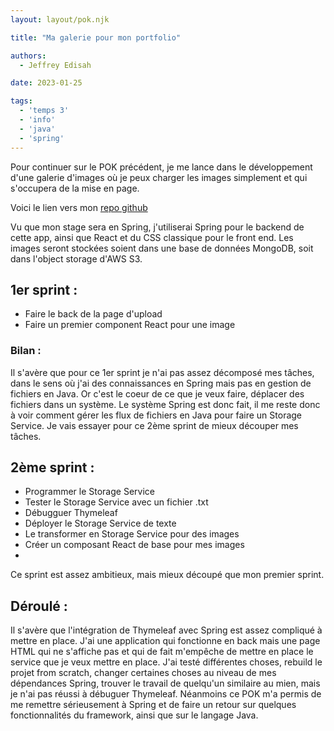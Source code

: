 ```yaml
---
layout: layout/pok.njk

title: "Ma galerie pour mon portfolio"

authors:
  - Jeffrey Edisah

date: 2023-01-25

tags:
  - 'temps 3'
  - 'info'
  - 'java'
  - 'spring'
---
```


<!-- début résumé -->

Pour continuer sur le POK précédent, je me lance dans le développement d'une galerie d'images où je peux charger les images simplement et qui s'occupera de la mise en page.

<!-- fin résumé -->

Voici le lien vers mon [repo github](https://github.com/JeffreyEdisah/Image-Gallery)

Vu que mon stage sera en Spring, j'utiliserai Spring pour le backend de cette app, ainsi que React et du CSS classique pour le front end. Les images seront stockées soient dans une base de données MongoDB, soit dans l'object storage d'AWS S3.

## 1er sprint :
- Faire le back de la page d'upload
- Faire un premier component React pour une image

### Bilan :
Il s'avère que pour ce 1er sprint je n'ai pas assez décomposé mes tâches, dans le sens où j'ai des connaissances en Spring mais pas en gestion de fichiers en Java. Or c'est le coeur de ce que je veux faire, déplacer des fichiers dans un système. Le système Spring est donc fait, il me reste donc à voir comment gérer les flux de fichiers en Java pour faire un Storage Service. Je vais essayer pour ce 2ème sprint de mieux découper mes tâches.

## 2ème sprint :

- Programmer le Storage Service
- Tester le Storage Service avec un fichier .txt
- Débugguer Thymeleaf
- Déployer le Storage Service de texte
- Le transformer en Storage Service pour des images
- Créer un composant React de base pour mes images
- 

Ce sprint est assez ambitieux, mais mieux découpé que mon premier sprint.

## Déroulé : 

Il s'avère que l'intégration de Thymeleaf avec Spring est assez compliqué à mettre en place. J'ai une application qui fonctionne en back mais une page HTML qui ne s'affiche pas et qui de fait m'empêche de mettre en place le service que je veux mettre en place.
J'ai testé différentes choses, rebuild le projet from scratch, changer certaines choses au niveau de mes dépendances Spring, trouver le travail de quelqu'un similaire au mien, mais je n'ai pas réussi à débuguer Thymeleaf.
Néanmoins ce POK m'a permis de me remettre sérieusement à Spring et de faire un retour sur quelques fonctionnalités du framework, ainsi que sur le langage Java.